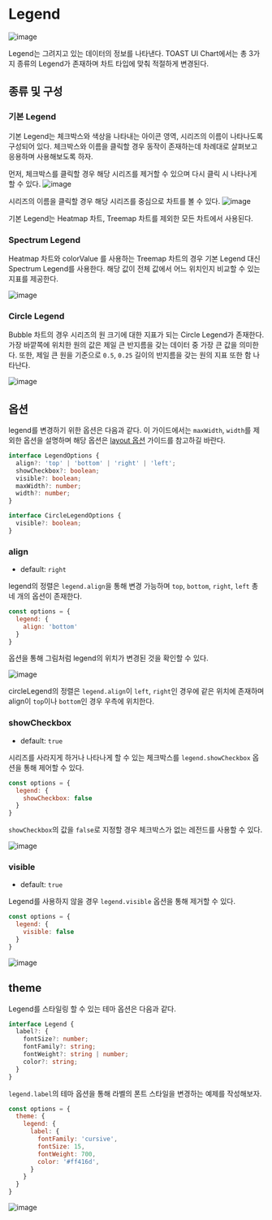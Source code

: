 # Legend

![image](https://user-images.githubusercontent.com/35371660/102162975-8d9c9880-3ecd-11eb-9250-60249d4383ce.png)

Legend는 그려지고 있는 데이터의 정보를 나타낸다. TOAST UI Chart에서는 총 3가지 종류의 Legend가 존재하며 차트 타입에 맞춰 적절하게 변경된다.

## 종류 및 구성
### 기본 Legend

기본 Legend는 체크박스와 색상을 나타내는 아이콘 영역, 시리즈의 이름이 나타나도록 구성되어 있다. 체크박스와 이름을 클릭할 경우 동작이 존재하는데 차례대로 살펴보고 응용하며 사용해보도록 하자.

먼저, 체크박스를 클릭할 경우 해당 시리즈를 제거할 수 있으며 다시 클릭 시 나타나게 할 수 있다.
![image](https://user-images.githubusercontent.com/35371660/102163730-6befe100-3ece-11eb-9cdd-99ee688bc78e.png)

시리즈의 이름을 클릭할 경우 해당 시리즈를 중심으로 차트를 볼 수 있다.
![image](https://user-images.githubusercontent.com/35371660/102164732-b2ddd680-3ece-11eb-8e87-7757e8edbbdb.png)

기본 Legend는 Heatmap 차트, Treemap 차트를 제외한 모든 차트에서 사용된다.
### Spectrum Legend

Heatmap 차트와 colorValue 를 사용하는 Treemap 차트의 경우 기본 Legend 대신 Spectrum Legend를 사용한다. 해당 값이 전체 값에서 어느 위치인지 비교할 수 있는 지표를 제공한다.

![image](https://user-images.githubusercontent.com/35371660/102166614-d48b8d80-3ecf-11eb-954c-d994c5370759.png)
### Circle Legend

Bubble 차트의 경우 시리즈의 원 크기에 대한 지표가 되는 Circle Legend가 존재한다. 가장 바깥쪽에 위치한 원의 값은 제일 큰 반지름을 갖는 데이터 중 가장 큰 값을 의미한다. 또한, 제일 큰 원을 기준으로 `0.5`, `0.25` 길이의 반지름을 갖는 원의 지표 또한 함 나타난다.

![image](https://user-images.githubusercontent.com/35371660/102166826-62677880-3ed0-11eb-9a47-6273c32f8a1b.png)

## 옵션

legend를 변경하기 위한 옵션은 다음과 같다. 이 가이드에서는 `maxWidth`, `width`를 제외한 옵션을 설명하며 해당 옵션은 [layout 옵션](./common-layout-options.md) 가이드를 참고하길 바란다.

```ts
interface LegendOptions {
  align?: 'top' | 'bottom' | 'right' | 'left';
  showCheckbox?: boolean;
  visible?: boolean;
  maxWidth?: number;
  width?: number;
}

interface CircleLegendOptions {
  visible?: boolean;
}
```

### align

* default: `right`

legend의 정렬은 `legend.align`을 통해 변경 가능하며 `top`, `bottom`, `right`, `left` 총 네 개의 옵션이 존재한다. 

```js
const options = {
  legend: {
    align: 'bottom'
  }
}
```

옵션을 통해 그림처럼 legend의 위치가 변경된 것을 확인할 수 있다.

![image](https://user-images.githubusercontent.com/35371660/102162447-8cb73700-3ecc-11eb-978b-b7deaa56c7e8.png)

circleLegend의 정렬은 `legend.align`이 `left`, `right`인 경우에 같은 위치에 존재하며 align이 `top`이나 `bottom`인 경우 우측에 위치한다.

### showCheckbox

* default: `true`

시리즈를 사라지게 하거나 나타나게 할 수 있는 체크박스를 `legend.showCheckbox` 옵션을 통해 제어할 수 있다.

```js
const options = {
  legend: {
    showCheckbox: false
  }
}
```

`showCheckbox`의 값을 `false`로 지정할 경우 체크박스가 없는 레전드를 사용할 수 있다.

![image](https://user-images.githubusercontent.com/35371660/102171892-f3435180-3eda-11eb-9acd-0c2b2eb914bb.png)
### visible

* default: `true`

Legend를 사용하지 않을 경우 `legend.visible` 옵션을 통해 제거할 수 있다.


```js
const options = {
  legend: {
    visible: false
  }
}
```

![image](https://user-images.githubusercontent.com/35371660/102172256-cb082280-3edb-11eb-9b54-d1368b59f662.png)

## theme

Legend를 스타일링 할 수 있는 테마 옵션은 다음과 같다.

```ts
interface Legend {
  label?: {
    fontSize?: number;
    fontFamily?: string;
    fontWeight?: string | number;
    color?: string;
  }
}
```

`legend.label`의 테마 옵션을 통해 라벨의 폰트 스타일을 변경하는 예제를 작성해보자.


```js
const options = {
  theme: {
    legend: {
      label: {
        fontFamily: 'cursive',
        fontSize: 15,
        fontWeight: 700,
        color: '#ff416d',
      }
    }
  }
}
```

![image](https://user-images.githubusercontent.com/35371660/102173097-a319be80-3edd-11eb-8e94-1ba97e3182d9.png)
